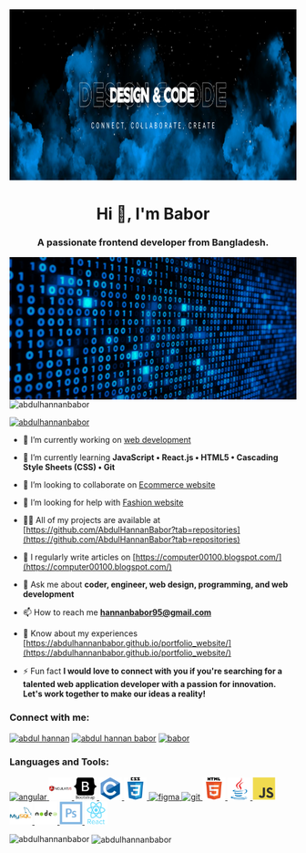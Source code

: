 

<img height="300"  src="https://github.com/AbdulHannanBabor/AbdulHannanBabor/blob/main/148280039-301b677b-74e7-49f8-af75-15e7c9253d74.png">

<h1 align="center">Hi 👋, I'm Babor</h1>
<h3 align="center">A passionate frontend developer from Bangladesh.</h3>

<img align="right" height="250" width="900" src="https://github.com/AbdulHannanBabor/AbdulHannanBabor/blob/main/KindDistortedIrrawaddydolphin-size_restricted.gif">


<p align="left"> <img src="https://komarev.com/ghpvc/?username=abdulhannanbabor&label=Profile%20views&color=0e75b6&style=flat" alt="abdulhannanbabor" /> </p>

<p align="left"> <a href="https://github.com/ryo-ma/github-profile-trophy"><img src="https://github-profile-trophy.vercel.app/?username=abdulhannanbabor" alt="abdulhannanbabor" /></a> </p>

- 🔭 I’m currently working on [web development](https://abdulhannanbabor.github.io/portfolio_website/)

- 🌱 I’m currently learning **JavaScript • React.js • HTML5 • Cascading Style Sheets (CSS) • Git**

- 👯 I’m looking to collaborate on [Ecommerce website](https://abdulhannanbabor.github.io/Panda_Commerse_website/)

- 🤝 I’m looking for help with [Fashion website](https://abdulhannanbabor.github.io/Penguin-fashion-tailwind/)

- 👨‍💻 All of my projects are available at [https://github.com/AbdulHannanBabor?tab=repositories](https://github.com/AbdulHannanBabor?tab=repositories)

- 📝 I regularly write articles on [https://computer00100.blogspot.com/](https://computer00100.blogspot.com/)

- 💬 Ask me about **coder, engineer, web design, programming, and web development**

- 📫 How to reach me **hannanbabor95@gmail.com**

- 📄 Know about my experiences [https://abdulhannanbabor.github.io/portfolio_website/](https://abdulhannanbabor.github.io/portfolio_website/)

- ⚡ Fun fact **I would love to connect with you if you're searching for a talented web application developer with a passion for innovation. Let's work together to make our ideas a reality!**

<h3 align="left">Connect with me:</h3>
<p align="left">
<a href="https://linkedin.com/in/abdul hannan" target="blank"><img align="center" src="https://raw.githubusercontent.com/rahuldkjain/github-profile-readme-generator/master/src/images/icons/Social/linked-in-alt.svg" alt="abdul hannan" height="30" width="40" /></a>
<a href="https://fb.com/abdul hannan babor" target="blank"><img align="center" src="https://raw.githubusercontent.com/rahuldkjain/github-profile-readme-generator/master/src/images/icons/Social/facebook.svg" alt="abdul hannan babor" height="30" width="40" /></a>
<a href="https://www.youtube.com/c/babor" target="blank"><img align="center" src="https://raw.githubusercontent.com/rahuldkjain/github-profile-readme-generator/master/src/images/icons/Social/youtube.svg" alt="babor" height="30" width="40" /></a>
</p>

<h3 align="left">Languages and Tools:</h3>
<p align="left"> <a href="https://angular.io" target="_blank" rel="noreferrer"> <img src="https://angular.io/assets/images/logos/angular/angular.svg" alt="angular" width="40" height="40"/> </a> <a href="https://angular.io" target="_blank" rel="noreferrer"> <img src="https://raw.githubusercontent.com/devicons/devicon/master/icons/angularjs/angularjs-original-wordmark.svg" alt="angularjs" width="40" height="40"/> </a> <a href="https://getbootstrap.com" target="_blank" rel="noreferrer"> <img src="https://raw.githubusercontent.com/devicons/devicon/master/icons/bootstrap/bootstrap-plain-wordmark.svg" alt="bootstrap" width="40" height="40"/> </a> <a href="https://www.cprogramming.com/" target="_blank" rel="noreferrer"> <img src="https://raw.githubusercontent.com/devicons/devicon/master/icons/c/c-original.svg" alt="c" width="40" height="40"/> </a> <a href="https://www.w3schools.com/css/" target="_blank" rel="noreferrer"> <img src="https://raw.githubusercontent.com/devicons/devicon/master/icons/css3/css3-original-wordmark.svg" alt="css3" width="40" height="40"/> </a> <a href="https://www.figma.com/" target="_blank" rel="noreferrer"> <img src="https://www.vectorlogo.zone/logos/figma/figma-icon.svg" alt="figma" width="40" height="40"/> </a> <a href="https://git-scm.com/" target="_blank" rel="noreferrer"> <img src="https://www.vectorlogo.zone/logos/git-scm/git-scm-icon.svg" alt="git" width="40" height="40"/> </a> <a href="https://www.w3.org/html/" target="_blank" rel="noreferrer"> <img src="https://raw.githubusercontent.com/devicons/devicon/master/icons/html5/html5-original-wordmark.svg" alt="html5" width="40" height="40"/> </a> <a href="https://www.java.com" target="_blank" rel="noreferrer"> <img src="https://raw.githubusercontent.com/devicons/devicon/master/icons/java/java-original.svg" alt="java" width="40" height="40"/> </a> <a href="https://developer.mozilla.org/en-US/docs/Web/JavaScript" target="_blank" rel="noreferrer"> <img src="https://raw.githubusercontent.com/devicons/devicon/master/icons/javascript/javascript-original.svg" alt="javascript" width="40" height="40"/> </a> <a href="https://www.mysql.com/" target="_blank" rel="noreferrer"> <img src="https://raw.githubusercontent.com/devicons/devicon/master/icons/mysql/mysql-original-wordmark.svg" alt="mysql" width="40" height="40"/> </a> <a href="https://nodejs.org" target="_blank" rel="noreferrer"> <img src="https://raw.githubusercontent.com/devicons/devicon/master/icons/nodejs/nodejs-original-wordmark.svg" alt="nodejs" width="40" height="40"/> </a> <a href="https://www.photoshop.com/en" target="_blank" rel="noreferrer"> <img src="https://raw.githubusercontent.com/devicons/devicon/master/icons/photoshop/photoshop-line.svg" alt="photoshop" width="40" height="40"/> </a> <a href="https://reactjs.org/" target="_blank" rel="noreferrer"> <img src="https://raw.githubusercontent.com/devicons/devicon/master/icons/react/react-original-wordmark.svg" alt="react" width="40" height="40"/> </a> </p>

<p><img align="left" src="https://github-readme-stats.vercel.app/api/top-langs?username=abdulhannanbabor&show_icons=true&locale=en&layout=compact" alt="abdulhannanbabor" /></p>

<p>&nbsp;<img align="center" src="https://github-readme-stats.vercel.app/api?username=abdulhannanbabor&show_icons=true&locale=en" alt="abdulhannanbabor" /></p>
